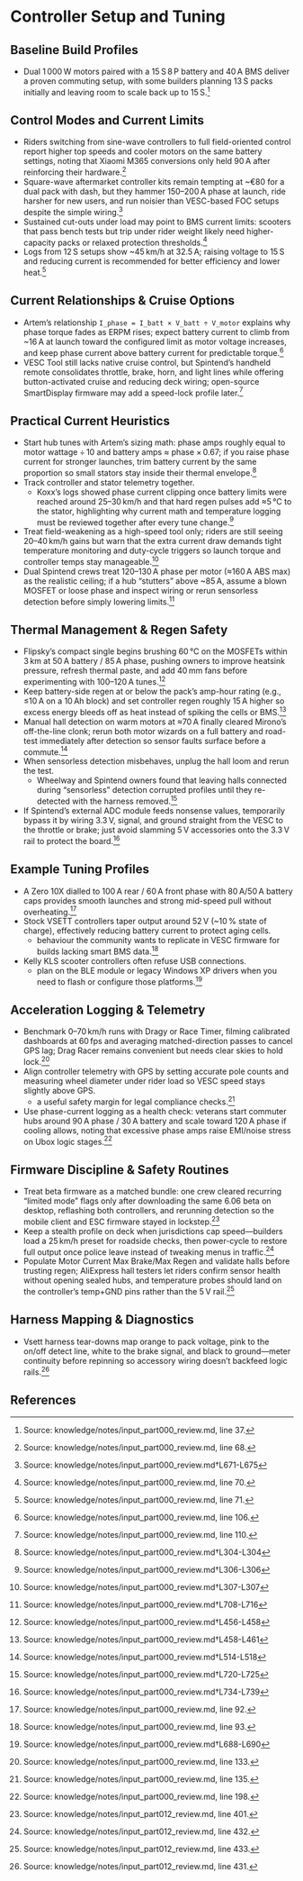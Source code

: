 # Controller Setup and Tuning

## Baseline Build Profiles

- Dual 1 000 W motors paired with a 15 S 8 P battery and 40 A BMS deliver a proven commuting setup, with some builders planning 13 S packs initially and leaving room to scale back up to 15 S.[^build_example]

## Control Modes and Current Limits

- Riders switching from sine-wave controllers to full field-oriented control report higher top speeds and cooler motors on the same battery settings, noting that Xiaomi M365 conversions only held 90 A after reinforcing their hardware.[^foc_advantages]
- Square-wave aftermarket controller kits remain tempting at ~€80 for a dual pack with dash, but they hammer 150–200 A phase at launch, ride harsher for new users, and run noisier than VESC-based FOC setups despite the simple wiring.[^1]
- Sustained cut-outs under load may point to BMS current limits: scooters that pass bench tests but trip under rider weight likely need higher-capacity packs or relaxed protection thresholds.[^bms_cutout]
- Logs from 12 S setups show ~45 km/h at 32.5 A; raising voltage to 15 S and reducing current is recommended for better efficiency and lower heat.[^voltage_swap]

## Current Relationships & Cruise Options

- Artem’s relationship `I_phase = I_batt × V_batt ÷ V_motor` explains why phase torque fades as ERPM rises; expect battery current to climb from ~16 A at launch toward the configured limit as motor voltage increases, and keep phase current above battery current for predictable torque.[^phase_relationship]
- VESC Tool still lacks native cruise control, but Spintend’s handheld remote consolidates throttle, brake, horn, and light lines while offering button-activated cruise and reducing deck wiring; open-source SmartDisplay firmware may add a speed-lock profile later.[^spintend_cruise]

## Practical Current Heuristics

- Start hub tunes with Artem’s sizing math: phase amps roughly equal to motor wattage ÷ 10 and battery amps ≈ phase × 0.67; if you raise phase current for stronger launches, trim battery current by the same proportion so small stators stay inside their thermal envelope.[^2]
- Track controller and stator telemetry together.
  - Koxx’s logs showed phase current clipping once battery limits were reached around 25–30 km/h and that hard regen pulses add ≈5 °C to the stator, highlighting why current math and temperature logging must be reviewed together after every tune change.[^3]
- Treat field-weakening as a high-speed tool only; riders are still seeing 20–40 km/h gains but warn that the extra current draw demands tight temperature monitoring and duty-cycle triggers so launch torque and controller temps stay manageable.[^4]
- Dual Spintend crews treat 120–130 A phase per motor (≈160 A ABS max) as the realistic ceiling; if a hub “stutters” above ~85 A, assume a blown MOSFET or loose phase and inspect wiring or rerun sensorless detection before simply lowering limits.[^5]

## Thermal Management & Regen Safety

- Flipsky’s compact single begins brushing 60 °C on the MOSFETs within 3 km at 50 A battery / 85 A phase, pushing owners to improve heatsink pressure, refresh thermal paste, and add 40 mm fans before experimenting with 100–120 A tunes.[^6]
- Keep battery-side regen at or below the pack’s amp-hour rating (e.g., ≤10 A on a 10 Ah block) and set controller regen roughly 15 A higher so excess energy bleeds off as heat instead of spiking the cells or BMS.[^7]
- Manual hall detection on warm motors at ≈70 A finally cleared Mirono’s off-the-line clonk; rerun both motor wizards on a full battery and road-test immediately after detection so sensor faults surface before a commute.[^8]
- When sensorless detection misbehaves, unplug the hall loom and rerun the test.
  - Wheelway and Spintend owners found that leaving halls connected during “sensorless” detection corrupted profiles until they re-detected with the harness removed.[^9]
- If Spintend’s external ADC module feeds nonsense values, temporarily bypass it by wiring 3.3 V, signal, and ground straight from the VESC to the throttle or brake; just avoid slamming 5 V accessories onto the 3.3 V rail to protect the board.[^10]

## Example Tuning Profiles

- A Zero 10X dialled to 100 A rear / 60 A front phase with 80 A/50 A battery caps provides smooth launches and strong mid-speed pull without overheating.[^zero10x]
- Stock VSETT controllers taper output around 52 V (~10 % state of charge), effectively reducing battery current to protect aging cells.
  - behaviour the community wants to replicate in VESC firmware for builds lacking smart BMS data.[^vsett_taper]
- Kelly KLS scooter controllers often refuse USB connections.
  - plan on the BLE module or legacy Windows XP drivers when you need to flash or configure those platforms.[^11]

## Acceleration Logging & Telemetry

- Benchmark 0–70 km/h runs with Dragy or Race Timer, filming calibrated dashboards at 60 fps and averaging matched-direction passes to cancel GPS lag; Drag Racer remains convenient but needs clear skies to hold lock.[^accel_logging]
- Align controller telemetry with GPS by setting accurate pole counts and measuring wheel diameter under rider load so VESC speed stays slightly above GPS.
  - a useful safety margin for legal compliance checks.[^speed_alignment]
- Use phase-current logging as a health check: veterans start commuter hubs around 90 A phase / 30 A battery and scale toward 120 A phase if cooling allows, noting that excessive phase amps raise EMI/noise stress on Ubox logic stages.[^phase_baseline]

## Firmware Discipline & Safety Routines

- Treat beta firmware as a matched bundle: one crew cleared recurring “limited mode” flags only after downloading the same 6.06 beta on desktop, reflashing both controllers, and rerunning detection so the mobile client and ESC firmware stayed in lockstep.[^firmware-match]
- Keep a stealth profile on deck when jurisdictions cap speed—builders load a 25 km/h preset for roadside checks, then power-cycle to restore full output once police leave instead of tweaking menus in traffic.[^stealth-profile]
- Populate Motor Current Max Brake/Max Regen and validate halls before trusting regen; AliExpress hall testers let riders confirm sensor health without opening sealed hubs, and temperature probes should land on the controller’s temp+GND pins rather than the 5 V rail.[^hall-tester]

## Harness Mapping & Diagnostics

- Vsett harness tear-downs map orange to pack voltage, pink to the on/off detect line, white to the brake signal, and black to ground—meter continuity before repinning so accessory wiring doesn’t backfeed logic rails.[^vsett-colors]

[^build_example]: Source: knowledge/notes/input_part000_review.md, line 37.
[^foc_advantages]: Source: knowledge/notes/input_part000_review.md, line 68.
[^bms_cutout]: Source: knowledge/notes/input_part000_review.md, line 70.
[^voltage_swap]: Source: knowledge/notes/input_part000_review.md, line 71.
[^phase_relationship]: Source: knowledge/notes/input_part000_review.md, line 106.
[^spintend_cruise]: Source: knowledge/notes/input_part000_review.md, line 110.
[^zero10x]: Source: knowledge/notes/input_part000_review.md, line 92.
[^vsett_taper]: Source: knowledge/notes/input_part000_review.md, line 93.
[^accel_logging]: Source: knowledge/notes/input_part000_review.md, line 133.
[^speed_alignment]: Source: knowledge/notes/input_part000_review.md, line 135.
[^phase_baseline]: Source: knowledge/notes/input_part000_review.md, line 198.
[^firmware-match]: Source: knowledge/notes/input_part012_review.md, line 401.
[^stealth-profile]: Source: knowledge/notes/input_part012_review.md, line 432.
[^hall-tester]: Source: knowledge/notes/input_part012_review.md, line 433.
[^vsett-colors]: Source: knowledge/notes/input_part012_review.md, line 431.


## References

[^1]: Source: knowledge/notes/input_part000_review.md†L671-L675
[^2]: Source: knowledge/notes/input_part000_review.md†L304-L304
[^3]: Source: knowledge/notes/input_part000_review.md†L306-L306
[^4]: Source: knowledge/notes/input_part000_review.md†L307-L307
[^5]: Source: knowledge/notes/input_part000_review.md†L708-L716
[^6]: Source: knowledge/notes/input_part000_review.md†L456-L458
[^7]: Source: knowledge/notes/input_part000_review.md†L458-L461
[^8]: Source: knowledge/notes/input_part000_review.md†L514-L518
[^9]: Source: knowledge/notes/input_part000_review.md†L720-L725
[^10]: Source: knowledge/notes/input_part000_review.md†L734-L739
[^11]: Source: knowledge/notes/input_part000_review.md†L688-L690
